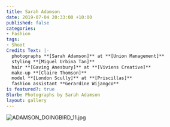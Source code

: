 ```yaml
---
title: Sarah Adamson
date: 2019-07-04 20:33:00 +10:00
published: false
categories:
- Fashion
tags:
- Shoot
Credits Text: |-
  photographs **[Sarah Adamson]** at **[Union Management]**
  styling **[Miguel Urbina Tan]**
  hair **[Gaving Anesbury]** at **[Viviens Creative]**
  make-up **[Claire Thomson]**
  model **[London Scully]** at **[Priscillas]**
  fashion assistant **Gerardine Wijangco**
is featured?: true
Blurb: Photographs by Sarah Adamson
layout: gallery
---
```


![ADAMSON_DOINGBIRD_11.jpg](/uploads/ADAMSON_DOINGBIRD_11.jpg)